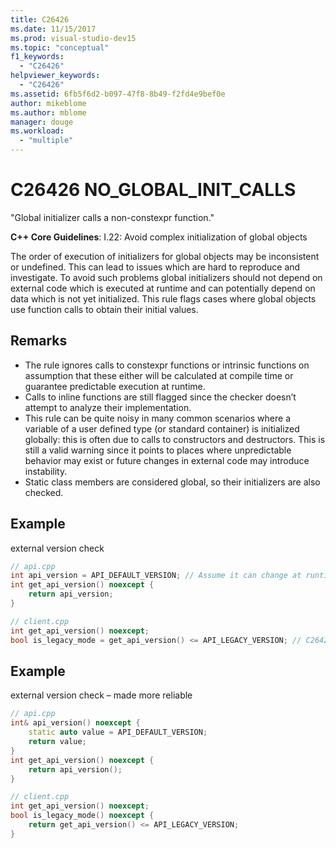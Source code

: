 ```yaml
---
title: C26426
ms.date: 11/15/2017
ms.prod: visual-studio-dev15
ms.topic: "conceptual"
f1_keywords:
  - "C26426"
helpviewer_keywords:
  - "C26426"
ms.assetid: 6fb5f6d2-b097-47f8-8b49-f2fd4e9bef0e
author: mikeblome
ms.author: mblome
manager: douge
ms.workload:
  - "multiple"
---
```

# C26426 NO_GLOBAL_INIT_CALLS
"Global initializer calls a non-constexpr function."

**C++ Core Guidelines**:
I.22: Avoid complex initialization of global objects

The order of execution of initializers for global objects may be inconsistent or undefined. This can lead to issues which are hard to reproduce and investigate. To avoid such problems global initializers should not depend on external code which is executed at runtime and can potentially depend on data which is not yet initialized. This rule flags cases where global objects use function calls to obtain their initial values.

## Remarks
- The rule ignores calls to constexpr functions or intrinsic functions on assumption that these either will be calculated at compile time or guarantee predictable execution at runtime.
- Calls to inline functions are still flagged since the checker doesn’t attempt to analyze their implementation.
- This rule can be quite noisy in many common scenarios where a variable of a user defined type (or standard container) is initialized globally: this is often due to calls to constructors and destructors. This is still a valid warning since it points to places where unpredictable behavior may exist or future changes in external code may introduce instability.
- Static class members are considered global, so their initializers are also checked.

## Example
external version check

```cpp
// api.cpp
int api_version = API_DEFAULT_VERSION; // Assume it can change at runtime, hence non-const.
int get_api_version() noexcept {
    return api_version;
}

// client.cpp
int get_api_version() noexcept;
bool is_legacy_mode = get_api_version() <= API_LEGACY_VERSION; // C26426, also stale value
```

## Example
external version check – made more reliable

```cpp
// api.cpp
int& api_version() noexcept {
    static auto value = API_DEFAULT_VERSION;
    return value;
}
int get_api_version() noexcept {
    return api_version();
}

// client.cpp
int get_api_version() noexcept;
bool is_legacy_mode() noexcept {
    return get_api_version() <= API_LEGACY_VERSION;
}
```
